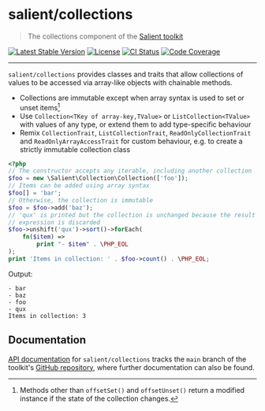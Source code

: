 # salient/collections

> The collections component of the [Salient toolkit][toolkit]

<p>
  <a href="https://packagist.org/packages/salient/toolkit"><img src="https://poser.pugx.org/salient/toolkit/v" alt="Latest Stable Version" /></a>
  <a href="https://packagist.org/packages/salient/toolkit"><img src="https://poser.pugx.org/salient/toolkit/license" alt="License" /></a>
  <a href="https://github.com/salient-labs/toolkit/actions"><img src="https://github.com/salient-labs/toolkit/actions/workflows/ci.yml/badge.svg" alt="CI Status" /></a>
  <a href="https://codecov.io/gh/salient-labs/toolkit"><img src="https://codecov.io/gh/salient-labs/toolkit/graph/badge.svg?token=Y0l9ZeEtrI" alt="Code Coverage" /></a>
</p>

---

`salient/collections` provides classes and traits that allow collections of
values to be accessed via array-like objects with chainable methods.

- Collections are immutable except when array syntax is used to set or unset
  items[^immutable]
- Use `Collection<TKey of array-key,TValue>` or `ListCollection<TValue>` with
  values of any type, or extend them to add type-specific behaviour
- Remix `CollectionTrait`, `ListCollectionTrait`, `ReadOnlyCollectionTrait` and
  `ReadOnlyArrayAccessTrait` for custom behaviour, e.g. to create a strictly
  immutable collection class

```php
<?php
// The constructor accepts any iterable, including another collection
$foo = new \Salient\Collection\Collection(['foo']);
// Items can be added using array syntax
$foo[] = 'bar';
// Otherwise, the collection is immutable
$foo = $foo->add('baz');
// 'qux' is printed but the collection is unchanged because the result of the
// expression is discarded
$foo->unshift('qux')->sort()->forEach(
    fn($item) =>
        print "- $item" . \PHP_EOL
);
print 'Items in collection: ' . $foo->count() . \PHP_EOL;
```

Output:

```
- bar
- baz
- foo
- qux
Items in collection: 3
```

## Documentation

[API documentation][api-docs] for `salient/collections` tracks the `main` branch
of the toolkit's [GitHub repository][toolkit], where further documentation can
also be found.

[^immutable]:
    Methods other than `offsetSet()` and `offsetUnset()` return a modified
    instance if the state of the collection changes.

[api-docs]:
  https://salient-labs.github.io/toolkit/namespace-Salient.Collection.html
[toolkit]: https://github.com/salient-labs/toolkit
